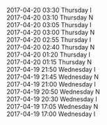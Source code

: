2017-04-20 03:30 Thursday  I  
2017-04-20 03:10 Thursday  N  
2017-04-20 03:05 Thursday  I  
2017-04-20 03:00 Thursday  N  
2017-04-20 02:55 Thursday  I  
2017-04-20 02:40 Thursday  N  
2017-04-20 01:20 Thursday  I  
2017-04-20 01:15 Thursday  N  
2017-04-19 21:50 Wednesday  I  
2017-04-19 21:45 Wednesday  N  
2017-04-19 21:00 Wednesday  I  
2017-04-19 20:50 Wednesday  N  
2017-04-19 20:30 Wednesday  I  
2017-04-19 17:05 Wednesday  N  
2017-04-19 17:00 Wednesday  I  
